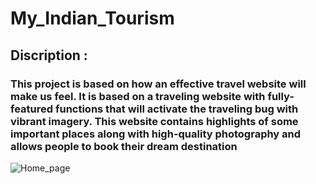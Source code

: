 # My_Indian_Tourism

## Discription :
### This project is based on how an effective travel website will make us feel. It is based on a traveling website with fully-featured functions that will activate the traveling bug with vibrant imagery. This website contains highlights of some important places along with high-quality photography and allows people to book their dream destination 
![Home_page](https://user-images.githubusercontent.com/113286570/222444503-28d1c355-ea48-42a1-9b9f-30fd2be735c4.png)
